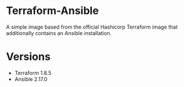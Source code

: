 # Terraform-Ansible

A simple image based from the official Hashicorp Terraform image that additionally contains an Ansible installation.

# Versions
- Terraform 1.8.5
- Ansible 2.17.0
